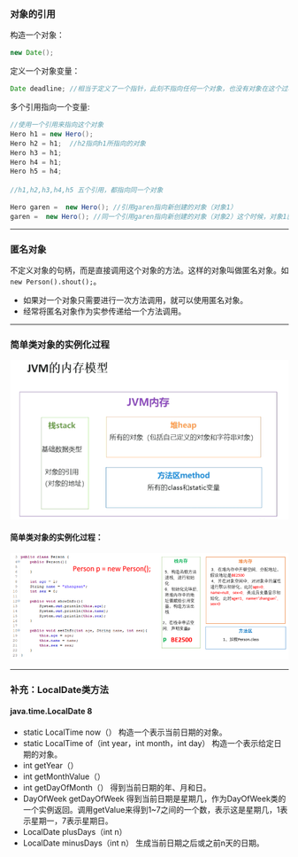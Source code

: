 ### 对象的引用
构造一个对象：
```java
new Date();
```
定义一个对象变量：
```java
Date deadline; //相当于定义了一个指针，此刻不指向任何一个对象，也没有对象在这个过程中被创建
```
多个引用指向一个变量:
```java
//使用一个引用来指向这个对象
Hero h1 = new Hero();
Hero h2 = h1;  //h2指向h1所指向的对象
Hero h3 = h1;
Hero h4 = h1;
Hero h5 = h4;
    
//h1,h2,h3,h4,h5 五个引用，都指向同一个对象
```

```java
Hero garen =  new Hero(); //引用garen指向新创建的对象（对象1）
garen =  new Hero(); //同一个引用garen指向新创建的对象（对象2）这个时候，对象1就没有任何引用指向了
```

***

### 匿名对象
不定义对象的句柄，而是直接调用这个对象的方法。这样的对象叫做匿名对象。如`new Person().shout();`。

+ 如果对一个对象只需要进行一次方法调用，就可以使用匿名对象。
+ 经常将匿名对象作为实参传递给一个方法调用。

***
### 简单类对象的实例化过程

![JVM的内存模型](..\pic\JVM的内存模型.png)

#### 简单类对象的实例化过程：
![简单类对象的实例化过程](..\pic\简单类对象的实例化过程.png)

***

### 补充：LocalDate类方法
#### java.time.LocalDate 8
+ static LocalTime now（）
构造一个表示当前日期的对象。
+ static LocalTime of（int year，int month，int day）
构造一个表示给定日期的对象。
+ int getYear（）
+ int getMonthValue（）
+ int getDayOfMonth（）
得到当前日期的年、月和日。
+ DayOfWeek getDayOfWeek
得到当前日期是星期几，作为DayOfWeek类的一个实例返回。调用getValue来得到1~7之间的一个数，表示这是星期几，1表示星期一，7表示星期日。
+ LocalDate plusDays（int n）
+ LocalDate minusDays（int n）
生成当前日期之后或之前n天的日期。
